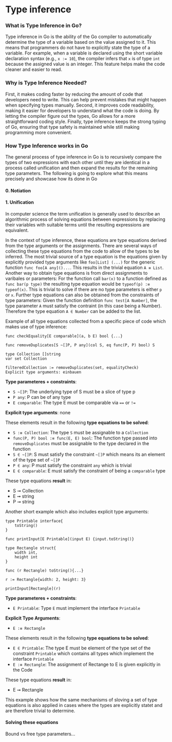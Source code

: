 # Type inference

### What is Type Inference in Go?

Type inference in Go is the ability of the Go compiler to automatically determine the type of a variable based on the value assigned to it. This means that programmers do not have to explicitly state the type of a variable. For example, when a variable is declared using the short variable declaration syntax (e.g., `x := 10`), the compiler infers that `x` is of type `int` because the assigned value is an integer. This feature helps make the code cleaner and easier to read.

### Why is Type Inference Needed?

First, it makes coding faster by reducing the amount of code that developers need to write. This can help prevent mistakes that might happen when specifying types manually. Second, it improves code readability, making it easier for developers to understand what the code is doing. By letting the compiler figure out the types, Go allows for a more straightforward coding style. Finally, type inference keeps the strong typing of Go, ensuring that type safety is maintained while still making programming more convenient.

### How Type Inference works in Go
The general process of type inference in Go is to recursively compare the types of two expressions with each other until they are identical in a process called unification and then expand the results for the remaining type parameters. The following is going to explore what this means precisely and showcase how its done in Go

#### 0. Notiation

#### 1. Unification
In computer science the term unification is generally used to describe an algorithmic process of solving equations between expressions by replacing their variables with suitable terms until the resulting expressions are equivalent.

In the context of type inference, these equations are type equations derived from the type arguments or the assignments. There are several ways of collecting these type equations from the code to allow of the types to be inferred. The most trivial source of a type equation is the equations given by explicitly provided type arguments like `foo[List] (...)` for the generic function `func foo[A any]()...`. This results in the trivial equation `A ≡ List`. Another way to obtain type equations is from direct assignments to varibales or parameters: For the function call `bar(x)` to a function defined as `func bar(p type)` the resulting type equation would be `typeof(p) :≡ typeof(x)`. This is trivial to solve if there are no type parameters is either `p` or `x`. Further type equations can also be obtained from the constraints of type parameters: Given the function definition `func test[A Number]`, the type parameter `A` must satisfy the contraint (in this case being a Number). Therefore the type equation `A ∈ Number` can be added to the list.

Example of all type equations collected from a specific piece of code which makes use of type inference:

```
func checkEquality[E comparable](a, b E) bool {...}

func removeDuplicates[S ~[]P, P any](col S, eq func(P, P) bool) S

type Collection []string
var set Collection

filteredCollection := removeDuplicates(set, equalityCheck)
Explicit type arguments: einbauen
```

**Type parameteres + constraints**:
 - `S ~[]P`: The underlying type of S must be a slice of type p
 - `P any`: P can be of any type
 - `E comparable`: The type E must be comparable via `==` or `!=`

**Explicit type arguments**: none

These elements result in the following **type equations to be solved**:
- `S :≡ Collection`: The type `S` must be assignable to a `Collection`
- `func(P, P) bool :≡ func(E, E) bool`: The function type passed into `removeDuplicates` must be assignable to the type declared in the function
- `S ∈ ~[]P`: S must satisfy the constraint `~[]P` which means its an element of the type set of `~[]P`
- `P ∈ any`: P must satisfy the constraint `any` which is trivial
- `E ∈ comparable`: E must satisfy the constraint of being a `comparable` type

These type equations **result** in:
- S ➞ Collection
- E ➞ string
- P ➞ string


Another short example which also includes explicit type arguments:

```
type Printable interface{
    toString()
}

func printInput[E Printable](input E) {input.toString()}

type Rectangle struct{
    width int,
    height int
}

func (r Rectangle) toString(){...}

r := Rectangle{width: 2, height: 3}

printInput[Rectangle](r)
```
**Type parameteres + constraints**:
- `E Printable`: Type `E` must implement the interface `Printable`

**Explicit Type Arguments**:
- `E :≡ Rectangle`

These elements result in the following **type equations to be solved**:
- `E ∈ Printable`: The type E must be element of the type set of the constraint `Printable` which contains all types which implement the interface `Printable`
- `E :≡ Rectangle`: The assignment of Rectange to E is given explicitly in the Code

These type equations **result** in:
- E ➞ Rectangle

This example shows how the same mechanisms of sloving a set of type equations is also applied in cases where the types are explicitly statet and are therefore trivial to determine.


#### Solving these equations



Bound vs free type parameters...

